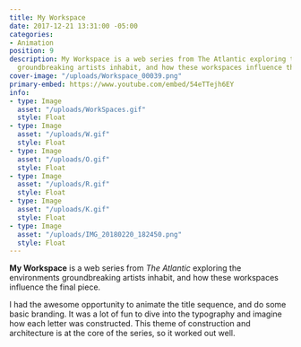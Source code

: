```yaml
---
title: My Workspace
date: 2017-12-21 13:31:00 -05:00
categories:
- Animation
position: 9
description: My Workspace is a web series from The Atlantic exploring the environments
  groundbreaking artists inhabit, and how these workspaces influence the final piece.
cover-image: "/uploads/Workspace_00039.png"
primary-embed: https://www.youtube.com/embed/54eTTejh6EY
info:
- type: Image
  asset: "/uploads/WorkSpaces.gif"
  style: Float
- type: Image
  asset: "/uploads/W.gif"
  style: Float
- type: Image
  asset: "/uploads/O.gif"
  style: Float
- type: Image
  asset: "/uploads/R.gif"
  style: Float
- type: Image
  asset: "/uploads/K.gif"
  style: Float
- type: Image
  asset: "/uploads/IMG_20180220_182450.png"
  style: Float
---
```


**My Workspace** is a web series from *The Atlantic* exploring the environments groundbreaking artists inhabit, and how these workspaces influence the final piece.

I had the awesome opportunity to animate the title sequence, and do some basic branding. It was a lot of fun to dive into the typography and imagine how each letter was constructed. This theme of construction and architecture is at the core of the series, so it worked out well.
